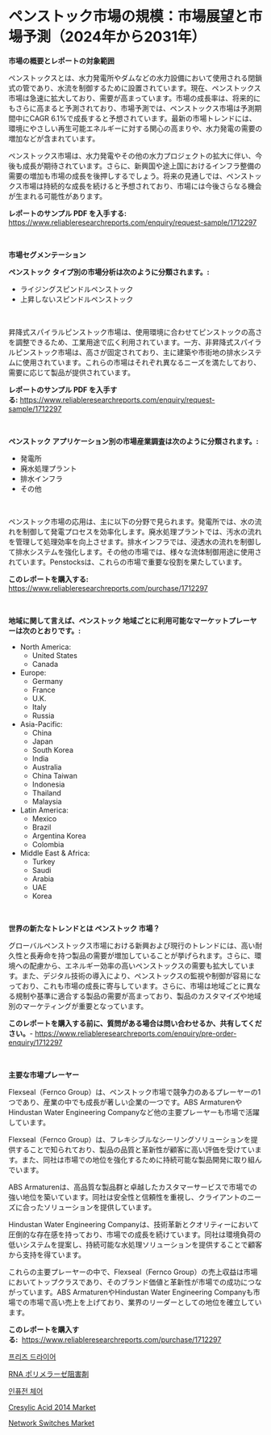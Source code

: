 <p><h1>ペンストック市場の規模：市場展望と市場予測（2024年から2031年）</h1></p><p><strong>市場の概要とレポートの対象範囲</strong></p>
<p><p>ペンストックスとは、水力発電所やダムなどの水力設備において使用される閉鎖式の管であり、水流を制御するために設置されています。現在、ペンストックス市場は急速に拡大しており、需要が高まっています。市場の成長率は、将来的にもさらに高まると予測されており、市場予測では、ペンストックス市場は予測期間中にCAGR 6.1%で成長すると予想されています。最新の市場トレンドには、環境にやさしい再生可能エネルギーに対する関心の高まりや、水力発電の需要の増加などが含まれています。</p><p>ペンストックス市場は、水力発電やその他の水力プロジェクトの拡大に伴い、今後も成長が期待されています。さらに、新興国や途上国におけるインフラ整備の需要の増加も市場の成長を後押しするでしょう。将来の見通しでは、ペンストックス市場は持続的な成長を続けると予想されており、市場には今後さらなる機会が生まれる可能性があります。</p></p>
<p><strong>レポートのサンプル PDF を入手する:</strong> <a href="https://www.reliableresearchreports.com/enquiry/request-sample/1712297">https://www.reliableresearchreports.com/enquiry/request-sample/1712297</a></p>
<p>&nbsp;</p>
<p><strong>市場セグメンテーション</strong></p>
<p><strong>ペンストック タイプ別の市場分析は次のように分類されます。:</strong></p>
<p><ul><li>ライジングスピンドルペンストック</li><li>上昇しないスピンドルペンストック</li></ul></p>
<p>&nbsp;</p>
<p><p>昇降式スパイラルピンストック市場は、使用環境に合わせてピンストックの高さを調整できるため、工業用途で広く利用されています。一方、非昇降式スパイラルピンストック市場は、高さが固定されており、主に建築や市街地の排水システムに使用されています。これらの市場はそれぞれ異なるニーズを満たしており、需要に応じて製品が提供されています。</p></p>
<p><strong>レポートのサンプル PDF を入手する:</strong>&nbsp;<a href="https://www.reliableresearchreports.com/enquiry/request-sample/1712297">https://www.reliableresearchreports.com/enquiry/request-sample/1712297</a></p>
<p>&nbsp;</p>
<p><strong> ペンストック アプリケーション別の市場産業調査は次のように分類されます。:</strong></p>
<p><ul><li>発電所</li><li>廃水処理プラント</li><li>排水インフラ</li><li>その他</li></ul></p>
<p>&nbsp;</p>
<p><p>ペンストック市場の応用は、主に以下の分野で見られます。発電所では、水の流れを制御して発電プロセスを効率化します。廃水処理プラントでは、汚水の流れを管理して処理効率を向上させます。排水インフラでは、浸透水の流れを制御して排水システムを強化します。その他の市場では、様々な流体制御用途に使用されています。Penstocksは、これらの市場で重要な役割を果たしています。</p></p>
<p><strong>このレポートを購入する:</strong>&nbsp; <a href="https://www.reliableresearchreports.com/purchase/1712297">https://www.reliableresearchreports.com/purchase/1712297</a></p>
<p>&nbsp;</p>
<p><strong>地域に関して言えば、ペンストック 地域ごとに利用可能なマーケットプレーヤーは次のとおりです。:</strong></p>
<p><ul>
    <li>
        North America:
        <ul>
            <li>United States</li>
            <li>Canada</li>
        </ul>
    </li>
    <li>
        Europe:
        <ul>
            <li>Germany</li>
            <li>France</li>
            <li>U.K.</li>
            <li>Italy</li>
            <li>Russia</li>
        </ul>
    </li>
    <li>
        Asia-Pacific:
        <ul>
            <li>China</li>
            <li>Japan</li>
            <li>South Korea</li>
            <li>India</li>
            <li>Australia</li>
            <li>China Taiwan</li>
            <li>Indonesia</li>
            <li>Thailand</li>
            <li>Malaysia</li>
        </ul>
    </li>
    <li>
        Latin America:
        <ul>
            <li>Mexico</li>
            <li>Brazil</li>
            <li>Argentina Korea</li>
            <li>Colombia</li>
        </ul>
    </li>
    <li>
        Middle East & Africa:
        <ul>
            <li>Turkey</li>
            <li>Saudi</li>
            <li>Arabia</li>
            <li>UAE</li>
            <li>Korea</li>
        </ul>
    </li>
    </ul></p>
<p>&nbsp;</p>
<p><strong>世界の新たなトレンドとは ペンストック 市場？</strong></p>
<p><p>グローバルペンストックス市場における新興および現行のトレンドには、高い耐久性と長寿命を持つ製品の需要が増加していることが挙げられます。さらに、環境への配慮から、エネルギー効率の高いペンストックスの需要も拡大しています。また、デジタル技術の導入により、ペンストックスの監視や制御が容易になっており、これも市場の成長に寄与しています。さらに、市場は地域ごとに異なる規制や基準に適合する製品の需要が高まっており、製品のカスタマイズや地域別のマーケティングが重要となっています。</p></p>
<p><strong>このレポートを購入する前に、質問がある場合は問い合わせるか、共有してください。</strong>- <a href="https://www.reliableresearchreports.com/enquiry/pre-order-enquiry/1712297">https://www.reliableresearchreports.com/enquiry/pre-order-enquiry/1712297</a></p>
<p>&nbsp;</p>
<p><strong>主要な市場プレーヤー</strong></p>
<p><p>Flexseal（Fernco Group）は、ペンストック市場で競争力のあるプレーヤーの1つであり、産業の中でも成長が著しい企業の一つです。ABS ArmaturenやHindustan Water Engineering Companyなど他の主要プレーヤーも市場で活躍しています。</p><p>Flexseal（Fernco Group）は、フレキシブルなシーリングソリューションを提供することで知られており、製品の品質と革新性が顧客に高い評価を受けています。また、同社は市場での地位を強化するために持続可能な製品開発に取り組んでいます。</p><p>ABS Armaturenは、高品質な製品群と卓越したカスタマーサービスで市場での強い地位を築いています。同社は安全性と信頼性を重視し、クライアントのニーズに合ったソリューションを提供しています。</p><p>Hindustan Water Engineering Companyは、技術革新とクオリティーにおいて圧倒的な存在感を持っており、市場での成長を続けています。同社は環境負荷の低いシステムを提案し、持続可能な水処理ソリューションを提供することで顧客から支持を得ています。</p><p>これらの主要プレーヤーの中で、Flexseal（Fernco Group）の売上収益は市場においてトップクラスであり、そのブランド価値と革新性が市場での成功につながっています。ABS ArmaturenやHindustan Water Engineering Companyも市場での市場で高い売上を上げており、業界のリーダーとしての地位を確立しています。</p></p>
<p><strong>このレポートを購入する:</strong>&nbsp;&nbsp;<a href="https://www.reliableresearchreports.com/purchase/1712297">https://www.reliableresearchreports.com/purchase/1712297</a></p>
<p><p><a href="https://github.com/laholand/Market-Research-Report-List-3/blob/main/29896432188.md">프리즈 드라이어</a></p><p><a href="https://medium.com/@reyeshowell655/rna%E3%83%9D%E3%83%AA%E3%83%A1%E3%83%A9%E3%83%BC%E3%82%BC%E9%98%BB%E5%AE%B3%E5%89%A4%E5%B8%82%E5%A0%B4-%E7%AB%B6%E4%BA%89%E5%88%86%E6%9E%90-%E5%B8%82%E5%A0%B4%E5%8B%95%E5%90%91-2031%E5%B9%B4%E3%81%BE%E3%81%A7%E3%81%AE%E4%BA%88%E6%B8%AC-5ec526ada546">RNA ポリメラーゼ阻害剤</a></p><p><a href="https://medium.com/@conradkirrlin76575/%EC%A3%BC%EC%9E%85-%EC%9D%98%EC%9E%90-%EC%8B%9C%EC%9E%A5-%EC%A1%B0%EC%82%AC-%EB%B3%B4%EA%B3%A0%EC%84%9C-%EA%B7%B8-%EC%97%AD%EC%82%AC-%EB%B0%8F-2024%EB%85%84%EB%B6%80%ED%84%B0-2031%EB%85%84%EA%B9%8C%EC%A7%80%EC%9D%98-%EC%98%88%EC%B8%A1-c7dda74abd58">인퓨전 체어</a></p><p><a href="https://github.com/vimar16th/Market-Research-Report-List-3/blob/main/cresylic-acid-2014-market.md">Cresylic Acid 2014 Market</a></p><p><a href="https://view.publitas.com/reportprime-1/network-switches-market-research-report-unlocks-analysis-on-the-market-financial-status-market-size-and-market-revenue-upto-2031/">Network Switches Market</a></p></p>
